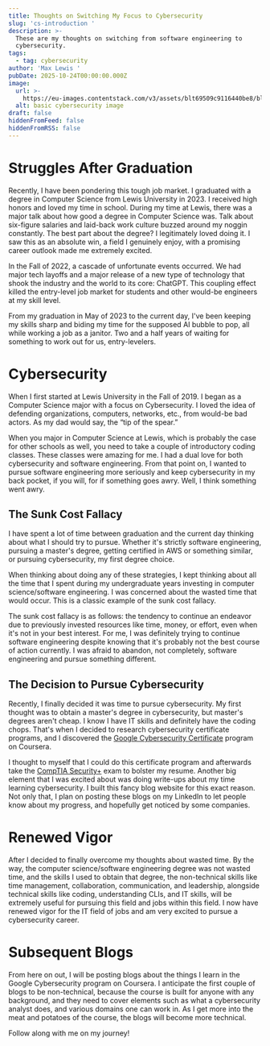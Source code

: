 ```yaml
---
title: Thoughts on Switching My Focus to Cybersecurity
slug: 'cs-introduction '
description: >-
  These are my thoughts on switching from software engineering to
  cybersecurity. 
tags:
  - tag: cybersecurity
author: 'Max Lewis '
pubDate: 2025-10-24T00:00:00.000Z
image:
  url: >-
    https://eu-images.contentstack.com/v3/assets/blt69509c9116440be8/blt8ffb90a2f64bacfa/6776f4544b281ca5e2bc465a/cybersecurity_NicoElNino-AlamyStockPhoto.jpg
  alt: basic cybersecurity image
draft: false
hiddenFromFeed: false
hiddenFromRSS: false
---
```


# Struggles After Graduation

Recently, I have been pondering this tough job market. I graduated with a degree in Computer Science from Lewis University in 2023. I received high honors and loved my time in school. During my time at Lewis, there was a major talk about how good a degree in Computer Science was. Talk about six-figure salaries and laid-back work culture buzzed around my noggin constantly. The best part about the degree? I legitimately loved doing it. I saw this as an absolute win, a field I genuinely enjoy, with a promising career outlook made me extremely excited.

In the Fall of 2022, a cascade of unfortunate events occurred. We had major tech layoffs and a major release of a new type of technology that shook the industry and the world to its core: ChatGPT. This coupling effect killed the entry-level job market for students and other would-be engineers at my skill level.

From my graduation in May of 2023 to the current day, I've been keeping my skills sharp and biding my time for the supposed AI bubble to pop, all while working a job as a janitor. Two and a half years of waiting for something to work out for us, entry-levelers.

# Cybersecurity

When I first started at Lewis University in the Fall of 2019. I began as a Computer Science major with a focus on Cybersecurity. I loved the idea of defending organizations, computers, networks, etc., from would-be bad actors. As my dad would say, the “tip of the spear.”

When you major in Computer Science at Lewis, which is probably the case for other schools as well, you need to take a couple of introductory coding classes. These classes were amazing for me. I had a dual love for both cybersecurity and software engineering. From that point on, I wanted to pursue software engineering more seriously and keep cybersecurity in my back pocket, if you will, for if something goes awry. Well, I think something went awry.

## The Sunk Cost Fallacy

I have spent a lot of time between graduation and the current day thinking about what I should try to pursue. Whether it's strictly software engineering, pursuing a master's degree,  getting certified in AWS or something similar, or pursuing cybersecurity, my first degree choice.

When thinking about doing any of these strategies, I kept thinking about all the time that I spent during my undergraduate years investing in computer science/software engineering. I was concerned about the wasted time that would occur. This is a classic example of the sunk cost fallacy.

The sunk cost fallacy is as follows: the tendency to continue an endeavor due to previously invested resources like time, money, or effort, even when it's not in your best interest. For me, I was definitely trying to continue software engineering despite knowing that it's probably not the best course of action currently. I was afraid to abandon, not completely, software engineering and pursue something different.

## The Decision to Pursue Cybersecurity

Recently, I finally decided it was time to pursue cybersecurity. My first thought was to obtain a master's degree in cybersecurity, but master's degrees aren't cheap. I know I have IT skills and definitely have the coding chops. That's when I decided to research cybersecurity certificate programs, and I discovered the [Google Cybersecurity Certificate](https://www.coursera.org/professional-certificates/google-cybersecurity) program on Coursera.

I thought to myself that I could do this certificate program and afterwards take the [CompTIA Security+](https://www.comptia.org/en-us/certifications/security/) exam to bolster my resume. Another big element that I was excited about was doing write-ups about my time learning cybersecurity. I built this fancy blog website for this exact reason. Not only that, I plan on posting these blogs on my LinkedIn to let people know about my progress, and hopefully get noticed by some companies.

# Renewed Vigor

After I decided to finally overcome my thoughts about wasted time. By the way, the computer science/software engineering degree was not wasted time, and the skills I used to obtain that degree, the non-technical skills like time management, collaboration, communication, and leadership, alongside technical skills like coding, understanding CLIs, and IT skills, will be extremely useful for pursuing this field and jobs within this field. I now have renewed vigor for the IT field of jobs and am very excited to pursue a cybersecurity career.

# Subsequent Blogs

From here on out, I will be posting blogs about the things I learn in the Google Cybersecurity program on Coursera. I anticipate the first couple of blogs to be non-technical, because the course is built for anyone with any background, and they need to cover elements such as what a cybersecurity analyst does, and various domains one can work in. As I get more into the meat and potatoes of the course, the blogs will become more technical.

Follow along with me on my journey!
